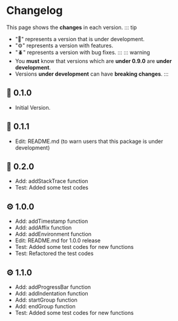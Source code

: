 # Changelog
This page shows the **changes** in each version.
::: tip
- "🚧" represents a version that is under development.
- "⚙️" represents a version with features.
- "🪲" represents a version with bug fixes.
:::
::: warning
- You **must** know that versions which are **under 0.9.0** are **under development**.
- Versions **under development** can have **breaking changes**.
:::

## 🚧 0.1.0
- Initial Version.

## 🚧 0.1.1
- Edit: README.md (to warn users that this package is under development)

## 🚧 0.2.0
- Add: addStackTrace function
- Test: Added some test codes

## ⚙️ 1.0.0
- Add: addTimestamp function
- Add: addAffix function
- Add: addEnvironment function
- Edit: README.md for 1.0.0 release
- Test: Added some test codes for new functions
- Test: Refactored the test codes

## ⚙️ 1.1.0
- Add: addProgressBar function
- Add: addIndentation function
- Add: startGroup function
- Add: endGroup function
- Test: Added some test codes for new functions